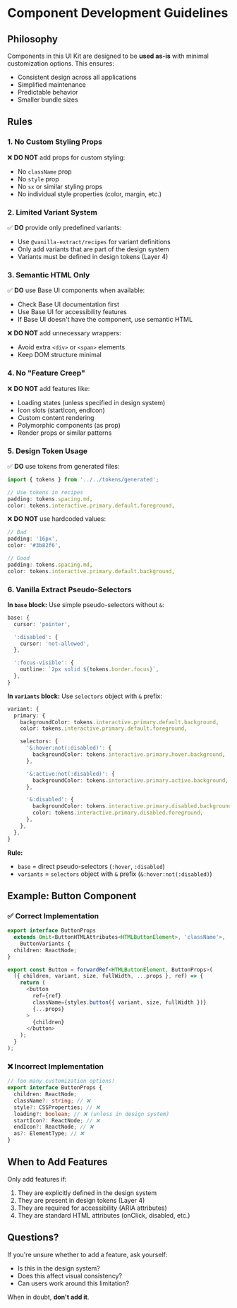 # Component Development Guidelines

## Philosophy

Components in this UI Kit are designed to be **used as-is** with minimal customization options. This ensures:
- Consistent design across all applications
- Simplified maintenance
- Predictable behavior
- Smaller bundle sizes

## Rules

### 1. No Custom Styling Props
❌ **DO NOT** add props for custom styling:
- No `className` prop
- No `style` prop
- No `sx` or similar styling props
- No individual style properties (color, margin, etc.)

### 2. Limited Variant System
✅ **DO** provide only predefined variants:
- Use `@vanilla-extract/recipes` for variant definitions
- Only add variants that are part of the design system
- Variants must be defined in design tokens (Layer 4)

### 3. Semantic HTML Only
✅ **DO** use Base UI components when available:
- Check Base UI documentation first
- Use Base UI for accessibility features
- If Base UI doesn't have the component, use semantic HTML

❌ **DO NOT** add unnecessary wrappers:
- Avoid extra `<div>` or `<span>` elements
- Keep DOM structure minimal

### 4. No "Feature Creep"
❌ **DO NOT** add features like:
- Loading states (unless specified in design system)
- Icon slots (startIcon, endIcon)
- Custom content rendering
- Polymorphic components (as prop)
- Render props or similar patterns

### 5. Design Token Usage
✅ **DO** use tokens from generated files:
```typescript
import { tokens } from '../../tokens/generated';

// Use tokens in recipes
padding: tokens.spacing.md,
color: tokens.interactive.primary.default.foreground,
```

❌ **DO NOT** use hardcoded values:
```typescript
// Bad
padding: '16px',
color: '#3b82f6',

// Good
padding: tokens.spacing.md,
color: tokens.interactive.primary.default.background,
```

### 6. Vanilla Extract Pseudo-Selectors

**In `base` block:** Use simple pseudo-selectors without `&`:
```typescript
base: {
  cursor: 'pointer',

  ':disabled': {
    cursor: 'not-allowed',
  },

  ':focus-visible': {
    outline: `2px solid ${tokens.border.focus}`,
  },
}
```

**In `variants` block:** Use `selectors` object with `&` prefix:
```typescript
variant: {
  primary: {
    backgroundColor: tokens.interactive.primary.default.background,
    color: tokens.interactive.primary.default.foreground,

    selectors: {
      '&:hover:not(:disabled)': {
        backgroundColor: tokens.interactive.primary.hover.background,
      },

      '&:active:not(:disabled)': {
        backgroundColor: tokens.interactive.primary.active.background,
      },

      '&:disabled': {
        backgroundColor: tokens.interactive.primary.disabled.background,
        color: tokens.interactive.primary.disabled.foreground,
      },
    },
  },
}
```

**Rule:**
- `base` = direct pseudo-selectors (`:hover`, `:disabled`)
- `variants` = `selectors` object with `&` prefix (`&:hover:not(:disabled)`)

## Example: Button Component

### ✅ Correct Implementation
```typescript
export interface ButtonProps
  extends Omit<ButtonHTMLAttributes<HTMLButtonElement>, 'className'>,
    ButtonVariants {
  children: ReactNode;
}

export const Button = forwardRef<HTMLButtonElement, ButtonProps>(
  ({ children, variant, size, fullWidth, ...props }, ref) => {
    return (
      <button
        ref={ref}
        className={styles.button({ variant, size, fullWidth })}
        {...props}
      >
        {children}
      </button>
    );
  }
);
```

### ❌ Incorrect Implementation
```typescript
// Too many customization options!
export interface ButtonProps {
  children: ReactNode;
  className?: string; // ❌
  style?: CSSProperties; // ❌
  loading?: boolean; // ❌ (unless in design system)
  startIcon?: ReactNode; // ❌
  endIcon?: ReactNode; // ❌
  as?: ElementType; // ❌
}
```

## When to Add Features

Only add features if:
1. They are explicitly defined in the design system
2. They are present in design tokens (Layer 4)
3. They are required for accessibility (ARIA attributes)
4. They are standard HTML attributes (onClick, disabled, etc.)

## Questions?

If you're unsure whether to add a feature, ask yourself:
- Is this in the design system?
- Does this affect visual consistency?
- Can users work around this limitation?

When in doubt, **don't add it**.
